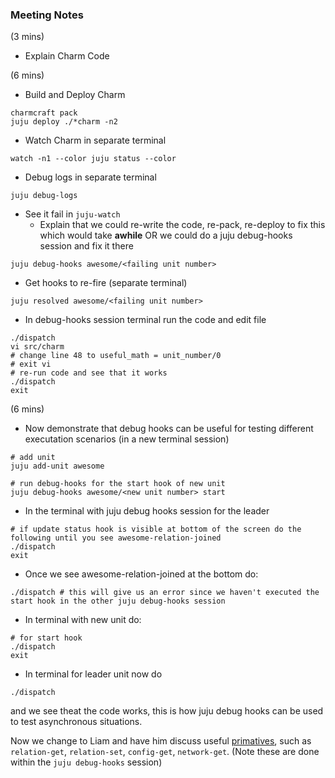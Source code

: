 ### Meeting Notes

(3 mins)
- Explain Charm Code

(6 mins)
- Build and Deploy Charm
```
charmcraft pack
juju deploy ./*charm -n2
```
- Watch Charm in separate terminal
```
watch -n1 --color juju status --color
```
- Debug logs in separate terminal
```
juju debug-logs
```
- See it fail in `juju-watch`
    - Explain that we could re-write the code, re-pack, re-deploy to fix this which would take **awhile** OR we could do a juju debug-hooks session and fix it there

```
juju debug-hooks awesome/<failing unit number>
```
- Get hooks to re-fire (separate terminal)
```
juju resolved awesome/<failing unit number>
```
- In debug-hooks session terminal run the code and edit file
```
./dispatch
vi src/charm
# change line 48 to useful_math = unit_number/0 
# exit vi
# re-run code and see that it works
./dispatch
exit
```

(6 mins)
- Now demonstrate that debug hooks can be useful for testing different executation scenarios (in a new terminal session) 
```
# add unit
juju add-unit awesome

# run debug-hooks for the start hook of new unit
juju debug-hooks awesome/<new unit number> start
```

- In the terminal with juju debug hooks session for the leader 
```
# if update status hook is visible at bottom of the screen do the following until you see awesome-relation-joined
./dispatch
exit
```
- Once we see awesome-relation-joined at the bottom do:
```
./dispatch # this will give us an error since we haven't executed the start hook in the other juju debug-hooks session
```
- In terminal with new unit do:
```
# for start hook
./dispatch
exit
```
- In terminal for leader unit now do 
```
./dispatch
```
and we see theat the code works, this is how juju debug hooks can be used to test asynchronous situations.

Now we change to Liam and have him discuss useful [primatives](https://discourse.charmhub.io/t/hook-tools/1163), such as `relation-get`, `relation-set`, `config-get`, `network-get`. (Note these are done within the `juju debug-hooks` session)
